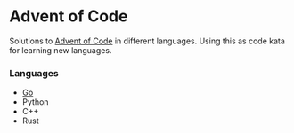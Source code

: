 # Advent of Code

Solutions to [Advent of Code](https://adventofcode.com/) in different languages. Using this as code kata for learning new languages.

### Languages
- [Go](https://github.com/tu-vu/aoc/tree/main/go)
- Python
- C++
- Rust
